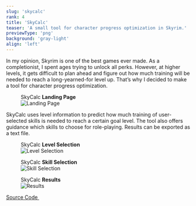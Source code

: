 ```yaml
---
slug: 'skycalc'
rank: 4
title: 'SkyCalc'
teaser: 'A small tool for character progress optimization in Skyrim.'
previewType: 'png'
background: 'gray-light'
align: 'left'
---
```


In my opinion, Skyrim is one of the best games ever made.
As a completionist, I spent ages trying to unlock all perks.
However, at higher levels, it gets difficult to plan ahead and figure out 
how much training will be needed to reach a long-yearned-for level up.
That’s why I decided to make a tool for character progress optimization.

<figure >
<figcaption>SkyCalc <strong>Landing Page</strong></figcaption>
<img src="projects/skycalc/landing.png" alt="Landing Page"/>
</figure>

SkyCalc uses level information to predict how much training of user-selected skills is needed to 
reach a certain goal level. 
The tool also offers guidance which skills to choose for role-playing.
Results can be exported as a text file.


<figure class="grouped">
<figcaption>SkyCalc <strong>Level Selection</strong></figcaption>
<img src="projects/skycalc/level.png" alt="Level Selection"/>
</figure>

<figure class="pic-alternate grouped">
<figcaption>SkyCalc <strong>Skill Selection</strong></figcaption>
<img src="projects/skycalc/skill.png" alt="Skill Selection"/>
</figure>

<figure class="grouped">
<figcaption>SkyCalc <strong>Results</strong></figcaption>
<img src="projects/skycalc/results.png" alt="Results"/>
</figure>

<p>
<a href="https://github.com/LenaSchnedlitz/skycalc" class="meta link">Source Code&nbsp;
<svg viewBox="0 0 24 24" class="icon icon-inline"><use xlink:href="icons/sprite.svg#link"/></svg>
</a>
</p>

<br>
<br>
